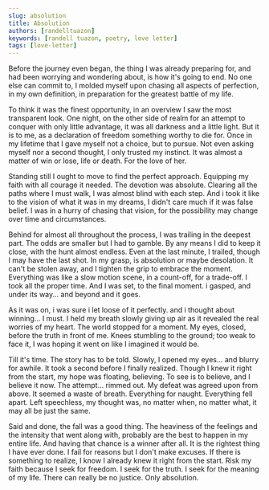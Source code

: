 ```yaml
---
slug: absolution
title: Absolution
authors: [randelltuazon]
keywords: [randell tuazon, poetry, love letter]
tags: [love-letter]
---
```


Before the journey even began, the thing I was already preparing for, and had been worrying and wondering
about, is how it's going to end. No one else can commit to, I molded myself upon chasing all aspects of
perfection, in my own definition, in preparation for the greatest battle of my life.

To think it was the finest opportunity, in an overview I saw the most transparent look. One night, on the
other side of realm for an attempt to conquer with only little advantage, it was all darkness and a little light.
But it is to me, as a declaration of freedom something worthy to die for. Once in my lifetime that I gave myself
not a choice, but to pursue. Not even asking myself nor a second thought, I only trusted my instinct. It was
almost a matter of win or lose, life or death. For the love of her.

Standing still I ought to move to find the perfect approach. Equipping my faith with all courage it needed. The
devotion was absolute. Clearing all the paths where I must walk, I was almost blind with each step. And i took
it like to the vision of what it was in my dreams, I didn't care much if it was false belief. I was in a hurry of chasing
that vision, for the possibility may change over time and circumstances.

Behind for almost all throughout the process, I was trailing in the deepest part. The odds are smaller but I had
to gamble. By any means I did to keep it close, with the hunt almost endless. Even at the last minute, I trailed,
though I may have the last shot. In my grasp, is absolution or maybe desolation. It can't be stolen away, and I
tighten the grip to embrace the moment. Everything was like a slow motion scene, in a count-off, for a trade-off.
I took all the proper time. And I was set, to the final moment. i gasped, and under its way... and beyond and it goes.

As it was on, i was sure i let loose of it perfectly. and i thought about winning... I must. I held my breath slowly
giving up air as it revealed the real worries of my heart. The world stopped for a moment. My eyes, closed, before
the truth in front of me. Knees stumbling to the ground; too weak to face it, I was hoping it went on like I imagined it would be.

Till it's time. The story has to be told. Slowly, I opened my eyes... and blurry for awhile. It took a second before
I finally realized. Though I knew it right from the start, my hope was floating, believing. To see is to believe, and I
believe it now. The attempt... rimmed out. My defeat was agreed upon from above. It seemed a waste of breath.
Everything for naught. Everything fell apart. Left speechless, my thought was, no matter when, no matter what, it may all
be just the same.

Said and done, the fall was a good thing. The heaviness of the feelings and the intensity that went along with,
probably are the best to happen in my entire life. And having that chance is a winner after all. It is the rightest
thing I have ever done. I fail for reasons but I don't make excuses. If there is something to realize, I know I already knew it right from the start. Risk my faith because I seek for freedom. I seek for the truth. I seek for the meaning of my life. There can really be no justice. Only absolution.

